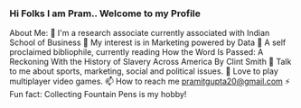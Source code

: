 ### Hi Folks I am Pram.. Welcome to my Profile

About Me:
📮 I'm a research associate currently associated with Indian School of Business 
📝 My interest is in Marketing powered by Data
📖 A self proclaimed bibliophile, currently reading How the Word Is Passed: A Reckoning With the History of Slavery Across America
By Clint Smith
💬 Talk to me about sports, marketing, social and political issues.
👯 Love to play multiplayer video games.
📫 How to reach me pramitgupta20@gmail.com
⚡ Fun fact: Collecting Fountain Pens is my hobby!
